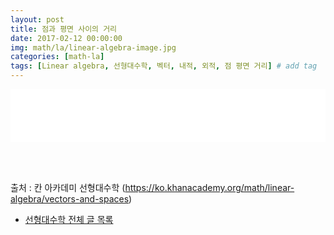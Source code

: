 ```yaml
---
layout: post
title: 점과 평면 사이의 거리
date: 2017-02-12 00:00:00
img: math/la/linear-algebra-image.jpg
categories: [math-la] 
tags: [Linear algebra, 선형대수학, 벡터, 내적, 외적, 점 평면 거리] # add tag
---
```


<iframe src="//partners.coupang.com/cdn/redirect?url=customjs%2Faffiliate%2Fsearch-bar%2F0.0.3%2Flogo-01.html%3FtrackingCode%3DAF1042200" width="100%" height="85" frameborder="0" scrolling="no"></iframe>

<br><br>

출처 : 칸 아카데미 선형대수학 (https://ko.khanacademy.org/math/linear-algebra/vectors-and-spaces)

+ [선형대수학 전체 글 목록](https://gaussian37.github.io/math-la-Linear-Algebra-Table/) 
